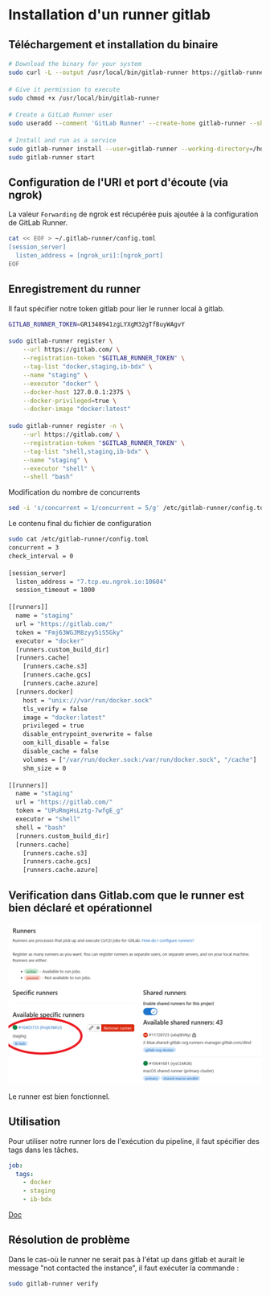 # Installation d'un runner gitlab

## Téléchargement et installation du binaire

```sh
# Download the binary for your system
sudo curl -L --output /usr/local/bin/gitlab-runner https://gitlab-runner-downloads.s3.amazonaws.com/latest/binaries/gitlab-runner-linux-amd64

# Give it permission to execute
sudo chmod +x /usr/local/bin/gitlab-runner

# Create a GitLab Runner user
sudo useradd --comment 'GitLab Runner' --create-home gitlab-runner --shell /bin/bash

# Install and run as a service
sudo gitlab-runner install --user=gitlab-runner --working-directory=/home/gitlab-runner
sudo gitlab-runner start
```


## Configuration de l'URI et port d'écoute (via ngrok)

La valeur `Forwarding` de ngrok est récupérée puis ajoutée à la configuration de GitLab Runner.

```sh
cat << EOF > ~/.gitlab-runner/config.toml
[session_server]
  listen_address = [ngrok_uri]:[ngrok_port]
EOF
```

## Enregistrement du runner

Il faut spécifier notre token gitlab pour lier le runner local à gitlab.

```sh
GITLAB_RUNNER_TOKEN=GR1348941zgLYXgM32gTfBuyWAgvY

sudo gitlab-runner register \
    --url https://gitlab.com/ \
    --registration-token "$GITLAB_RUNNER_TOKEN" \
    --tag-list "docker,staging,ib-bdx" \
    --name "staging" \
    --executor "docker" \
    --docker-host 127.0.0.1:2375 \
    --docker-privileged=true \
    --docker-image "docker:latest"

sudo gitlab-runner register -n \
    --url https://gitlab.com/ \
    --registration-token "$GITLAB_RUNNER_TOKEN" \
    --tag-list "shell,staging,ib-bdx" \
    --name "staging" \
    --executor "shell" \
    --shell "bash"
```

Modification du nombre de concurrents

```sh
sed -i 's/concurrent = 1/concurrent = 5/g' /etc/gitlab-runner/config.toml
```

Le contenu final du fichier de configuration

```sh
sudo cat /etc/gitlab-runner/config.toml
concurrent = 3
check_interval = 0

[session_server]
  listen_address = "7.tcp.eu.ngrok.io:10604"
  session_timeout = 1800

[[runners]]
  name = "staging"
  url = "https://gitlab.com/"
  token = "Fmj63WGJM8zyy5iS5Gky"
  executor = "docker"
  [runners.custom_build_dir]
  [runners.cache]
    [runners.cache.s3]
    [runners.cache.gcs]
    [runners.cache.azure]
  [runners.docker]
    host = "unix:///var/run/docker.sock"
    tls_verify = false
    image = "docker:latest"
    privileged = true
    disable_entrypoint_overwrite = false
    oom_kill_disable = false
    disable_cache = false
    volumes = ["/var/run/docker.sock:/var/run/docker.sock", "/cache"]
    shm_size = 0

[[runners]]
  name = "staging"
  url = "https://gitlab.com/"
  token = "UPuRmgHsLztg-7wfgE_g"
  executor = "shell"
  shell = "bash"
  [runners.custom_build_dir]
  [runners.cache]
    [runners.cache.s3]
    [runners.cache.gcs]
    [runners.cache.azure]
```


## Verification dans Gitlab.com que le runner est bien déclaré et opérationnel

![Gitlab - Runner](./gitlab_runner.png)

Le runner est bien fonctionnel.

## Utilisation

Pour utiliser notre runner lors de l'exécution du pipeline, il faut spécifier des tags dans les tâches.

```yml
job:
  tags:
    - docker
    - staging
    - ib-bdx
```

[Doc](https://docs.gitlab.com/ee/ci/yaml/index.html#tags)

## Résolution de problème

Dans le cas-où le runner ne serait pas à l'état up dans gitlab et aurait le message "not contacted the instance", il faut exécuter la commande :

```sh
sudo gitlab-runner verify
```
